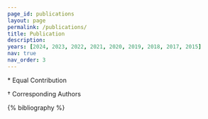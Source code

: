```yaml
---
page_id: publications
layout: page
permalink: /publications/
title: Publication
description:
years: [2024, 2023, 2022, 2021, 2020, 2019, 2018, 2017, 2015]
nav: true
nav_order: 3
---
```


\* Equal Contribution 

† Corresponding Authors

<!-- _pages/publications.md -->
<div class="publications">

{% bibliography %}

</div>
